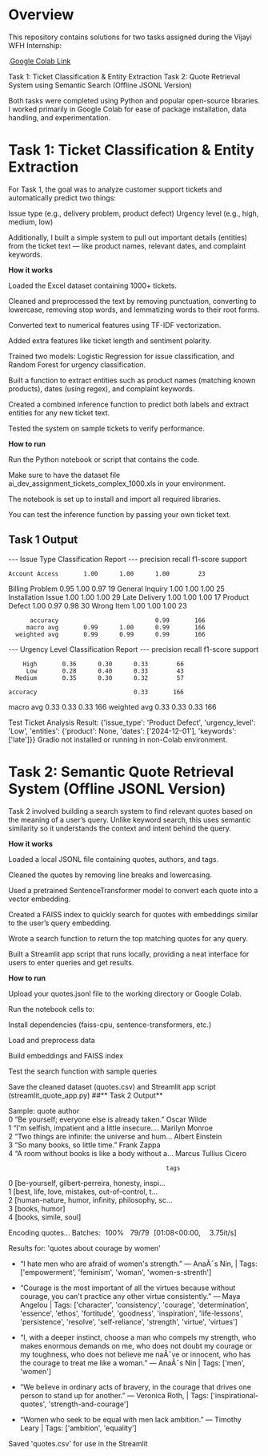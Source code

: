 # **Overview**
This repository contains solutions for two tasks assigned during the Vijayi WFH Internship:

.[Google Colab Link](https://colab.research.google.com/drive/1owU3ZNnDgQfPY1-O3RfuEWoTLwLiCA4Q?usp=sharing)

Task 1: Ticket Classification & Entity Extraction
Task 2: Quote Retrieval System using Semantic Search (Offline JSONL Version)

Both tasks were completed using Python and popular open-source libraries. I worked primarily in Google Colab for ease of package installation, data handling, and experimentation.

# **Task 1: Ticket Classification & Entity Extraction**

For Task 1, the goal was to analyze customer support tickets and automatically predict two things:

Issue type (e.g., delivery problem, product defect)
Urgency level (e.g., high, medium, low)

Additionally, I built a simple system to pull out important details (entities) from the ticket text — like product names, relevant dates, and complaint keywords.

**How it works**

Loaded the Excel dataset containing 1000+ tickets.

Cleaned and preprocessed the text by removing punctuation, converting to lowercase, removing stop words, and lemmatizing words to their root forms.

Converted text to numerical features using TF-IDF vectorization.

Added extra features like ticket length and sentiment polarity.

Trained two models: Logistic Regression for issue classification, and Random Forest for urgency classification.

Built a function to extract entities such as product names (matching known products), dates (using regex), and complaint keywords.

Created a combined inference function to predict both labels and extract entities for any new ticket text.

Tested the system on sample tickets to verify performance.

**How to run**

Run the Python notebook or script that contains the code.

Make sure to have the dataset file ai_dev_assignment_tickets_complex_1000.xls in your environment.

The notebook is set up to install and import all required libraries.

You can test the inference function by passing your own ticket text.

## **Task 1 Output**

--- Issue Type Classification Report ---
                    precision    recall  f1-score   support

    Account Access       1.00      1.00      1.00        23
   Billing Problem       0.95      1.00      0.97        19
   General Inquiry       1.00      1.00      1.00        25
Installation Issue       1.00      1.00      1.00        29
     Late Delivery       1.00      1.00      1.00        17
    Product Defect       1.00      0.97      0.98        30
        Wrong Item       1.00      1.00      1.00        23

          accuracy                           0.99       166
         macro avg       0.99      1.00      0.99       166
      weighted avg       0.99      0.99      0.99       166


--- Urgency Level Classification Report ---
              precision    recall  f1-score   support

        High       0.36      0.30      0.33        66
         Low       0.28      0.40      0.33        43
      Medium       0.35      0.30      0.32        57

    accuracy                           0.33       166
   macro avg       0.33      0.33      0.33       166
weighted avg       0.33      0.33      0.33       166


Test Ticket Analysis Result:
{'issue_type': 'Product Defect', 'urgency_level': 'Low', 'entities': {'product': None, 'dates': ['2024-12-01'], 'keywords': ['late']}}
Gradio not installed or running in non-Colab environment.




# **Task 2: Semantic Quote Retrieval System (Offline JSONL Version)**

Task 2 involved building a search system to find relevant quotes based on the meaning of a user’s query. Unlike keyword search, this uses semantic similarity so it understands the context and intent behind the query.

**How it works**

Loaded a local JSONL file containing quotes, authors, and tags.

Cleaned the quotes by removing line breaks and lowercasing.

Used a pretrained SentenceTransformer model to convert each quote into a vector embedding.

Created a FAISS index to quickly search for quotes with embeddings similar to the user’s query embedding.

Wrote a search function to return the top matching quotes for any query.

Built a Streamlit app script that runs locally, providing a neat interface for users to enter queries and get results.

**How to run**

Upload your quotes.jsonl file to the working directory or Google Colab.

Run the notebook cells to:

Install dependencies (faiss-cpu, sentence-transformers, etc.)

Load and preprocess data

Build embeddings and FAISS index

Test the search function with sample queries

Save the cleaned dataset (quotes.csv) and Streamlit app script (streamlit_quote_app.py)
##** Task 2 Output**

Sample:
                                               quote                 author  \
0     “Be yourself; everyone else is already taken.”            Oscar Wilde   
1  “I'm selfish, impatient and a little insecure....         Marilyn Monroe   
2  “Two things are infinite: the universe and hum...        Albert Einstein   
3                   “So many books, so little time.”            Frank Zappa   
4  “A room without books is like a body without a...  Marcus Tullius Cicero   

                                                tags  
0  [be-yourself, gilbert-perreira, honesty, inspi...  
1  [best, life, love, mistakes, out-of-control, t...  
2  [human-nature, humor, infinity, philosophy, sc...  
3                                     [books, humor]  
4                              [books, simile, soul]  

Encoding quotes...
Batches: 100%
 79/79 [01:08<00:00,  3.75it/s]

 Results for: 'quotes about courage by women'

- “I hate men who are afraid of women's strength.” 
  — AnaÃ¯s Nin, | Tags: ['empowerment', 'feminism', 'woman', 'women-s-strenth']

- “Courage is the most important of all the virtues because without courage, you can't practice any other virtue consistently.” 
  — Maya Angelou | Tags: ['character', 'consistency', 'courage', 'determination', 'essence', 'ethos', 'fortitude', 'goodness', 'inspiration', 'life-lessons', 'persistence', 'resolve', 'self-reliance', 'strength', 'virtue', 'virtues']

- “I, with a deeper instinct, choose a man who compels my strength, who makes enormous demands on me, who does not doubt my courage or my toughness, who does not believe me naÃ¯ve or innocent, who has the courage to treat me like a woman.” 
  — AnaÃ¯s Nin | Tags: ['men', 'women']

- “We believe in ordinary acts of bravery, in the courage that drives one person to stand up for another.” 
  — Veronica Roth, | Tags: ['inspirational-quotes', 'strength-and-courage']

- “Women who seek to be equal with men lack ambition.” 
  — Timothy Leary | Tags: ['ambition', 'equality']

 Saved 'quotes.csv' for use in the Streamlit 

